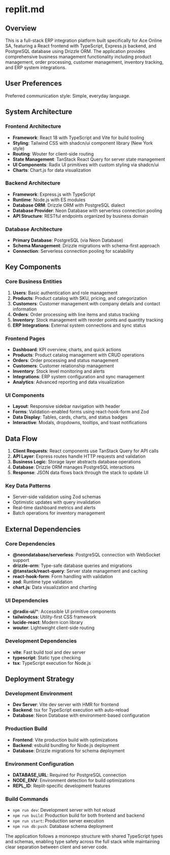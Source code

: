 # replit.md

## Overview

This is a full-stack ERP integration platform built specifically for Ace Online SA, featuring a React frontend with TypeScript, Express.js backend, and PostgreSQL database using Drizzle ORM. The application provides comprehensive business management functionality including product management, order processing, customer management, inventory tracking, and ERP system integrations.

## User Preferences

Preferred communication style: Simple, everyday language.

## System Architecture

### Frontend Architecture
- **Framework**: React 18 with TypeScript and Vite for build tooling
- **Styling**: Tailwind CSS with shadcn/ui component library (New York style)
- **Routing**: Wouter for client-side routing
- **State Management**: TanStack React Query for server state management
- **UI Components**: Radix UI primitives with custom styling via shadcn/ui
- **Charts**: Chart.js for data visualization

### Backend Architecture
- **Framework**: Express.js with TypeScript
- **Runtime**: Node.js with ES modules
- **Database ORM**: Drizzle ORM with PostgreSQL dialect
- **Database Provider**: Neon Database with serverless connection pooling
- **API Structure**: RESTful endpoints organized by business domain

### Database Architecture
- **Primary Database**: PostgreSQL (via Neon Database)
- **Schema Management**: Drizzle migrations with schema-first approach
- **Connection**: Serverless connection pooling for scalability

## Key Components

### Core Business Entities
1. **Users**: Basic authentication and role management
2. **Products**: Product catalog with SKU, pricing, and categorization
3. **Customers**: Customer management with company details and contact information
4. **Orders**: Order processing with line items and status tracking
5. **Inventory**: Stock management with reorder points and quantity tracking
6. **ERP Integrations**: External system connections and sync status

### Frontend Pages
- **Dashboard**: KPI overview, charts, and quick actions
- **Products**: Product catalog management with CRUD operations
- **Orders**: Order processing and status management
- **Customers**: Customer relationship management
- **Inventory**: Stock level monitoring and alerts
- **Integrations**: ERP system configuration and sync management
- **Analytics**: Advanced reporting and data visualization

### UI Components
- **Layout**: Responsive sidebar navigation with header
- **Forms**: Validation-enabled forms using react-hook-form and Zod
- **Data Display**: Tables, cards, charts, and status badges
- **Interactive**: Modals, dropdowns, tooltips, and toast notifications

## Data Flow

1. **Client Requests**: React components use TanStack Query for API calls
2. **API Layer**: Express routes handle HTTP requests and validation
3. **Business Logic**: Storage layer abstracts database operations
4. **Database**: Drizzle ORM manages PostgreSQL interactions
5. **Response**: JSON data flows back through the stack to update UI

### Key Data Patterns
- Server-side validation using Zod schemas
- Optimistic updates with query invalidation
- Real-time dashboard metrics and alerts
- Batch operations for inventory management

## External Dependencies

### Core Dependencies
- **@neondatabase/serverless**: PostgreSQL connection with WebSocket support
- **drizzle-orm**: Type-safe database queries and migrations
- **@tanstack/react-query**: Server state management and caching
- **react-hook-form**: Form handling with validation
- **zod**: Runtime type validation
- **chart.js**: Data visualization and charting

### UI Dependencies
- **@radix-ui/***: Accessible UI primitive components
- **tailwindcss**: Utility-first CSS framework
- **lucide-react**: Modern icon library
- **wouter**: Lightweight client-side routing

### Development Dependencies
- **vite**: Fast build tool and dev server
- **typescript**: Static type checking
- **tsx**: TypeScript execution for Node.js

## Deployment Strategy

### Development Environment
- **Dev Server**: Vite dev server with HMR for frontend
- **Backend**: tsx for TypeScript execution with auto-reload
- **Database**: Neon Database with environment-based configuration

### Production Build
- **Frontend**: Vite production build with optimizations
- **Backend**: esbuild bundling for Node.js deployment
- **Database**: Drizzle migrations for schema deployment

### Environment Configuration
- **DATABASE_URL**: Required for PostgreSQL connection
- **NODE_ENV**: Environment detection for build optimizations
- **REPL_ID**: Replit-specific development features

### Build Commands
- `npm run dev`: Development server with hot reload
- `npm run build`: Production build for both frontend and backend
- `npm run start`: Production server execution
- `npm run db:push`: Database schema deployment

The application follows a monorepo structure with shared TypeScript types and schemas, enabling type safety across the full stack while maintaining clear separation between client and server code.